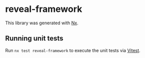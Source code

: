 # reveal-framework

This library was generated with [Nx](https://nx.dev).

## Running unit tests

Run `nx test reveal-framework` to execute the unit tests via [Vitest](https://vitest.dev/).
